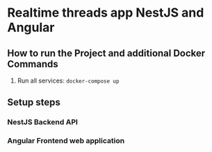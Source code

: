# Realtime threads app NestJS and Angular

## How to run the Project and additional Docker Commands
1. Run all services: `docker-compose up`

## Setup steps

### NestJS Backend API

### Angular Frontend web application